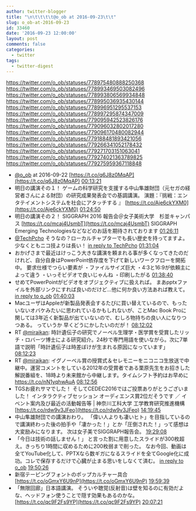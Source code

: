 ```yaml
---
author: twitter-blogger
title: "\n\t\t\t\t@o_ob at 2016-09-23\t\t"
slug: o_ob-at-2016-09-23
id: 33460
date: '2016-09-23 12:00:00'
layout: post
comments: false
categories:
  - twitter
tags:
  - twitter-digest
---
```


https://twitter.com/o_ob/statuses/778975480888250368 https://twitter.com/o_ob/statuses/778993469503082496 https://twitter.com/o_ob/statuses/778993806569934848 https://twitter.com/o_ob/statuses/778995036935430144 https://twitter.com/o_ob/statuses/778996951295537153 https://twitter.com/o_ob/statuses/778997295874347009 https://twitter.com/o_ob/statuses/779095942523826176 https://twitter.com/o_ob/statuses/779096032802017280 https://twitter.com/o_ob/statuses/779096170480082944 https://twitter.com/o_ob/statuses/779188481893421056 https://twitter.com/o_ob/statuses/779266341052178432 https://twitter.com/o_ob/statuses/779271703151063041 https://twitter.com/o_ob/statuses/779274021363789825 https://twitter.com/o_ob/statuses/779275959367118848  

*   [@o_ob](https://twitter.com/o_ob) at 2016-09-22 [https://t.co/q6J8z0MqAP](https://t.co/q6J8z0MqAP) [00:13:21](https://twitter.com/o_ob/statuses/778975480888250368)
*   明日の講演その１！ ゲームの科学研究を支援する中山隼雄財団（元セガの経営者さんによる財団）の研究成果発表会での基調講演。 演題：『挑戦：エンタテイメントシステムを社会にアタッチする 』 [https://t.co/Aje6ckYXM0](https://t.co/Aje6ckYXM0) [01:24:50](https://twitter.com/o_ob/statuses/778993469503082496)
*   明日の講演その２！ SIGGRAPH 2016 報告会＠女子美術大学　杉並キャンパス [https://t.co/mcaj4UsmbT](https://t.co/mcaj4UsmbT) SIGGRAPH Emerging Technologiesなどなどのお話を期待されております [01:26:11](https://twitter.com/o_ob/statuses/778993806569934848)
*   [@TechPcho](https://twitter.com/TechPcho) そうなの？ローカルチャプターでも長い歴史を持ってますよ。 少なくともニコ技よりは長い！ [in reply to TechPcho](https://twitter.com/TechPcho/statuses/778994131481735168) [01:31:04](https://twitter.com/o_ob/statuses/778995036935430144)
*   おかげさまで最近はけっこう大きな講演を頼まれる事が多くなってきたのだけれど、自分自身はPowerPoint依存度を下げて新しいワークフローを開拓中。 要求仕様でつらい要素が ・ファイルサイズ巨大 ・4:3と16:9が依頼主によって違う ・いっそビデオで良いじゃんね ・印刷したがる [01:38:40](https://twitter.com/o_ob/statuses/778996951295537153)
*   せめてPowerPointがビデオをオブジェクティブに扱えれば。 まあpptxファイルを外部リンクにすれば良いのだけど...他に何か良い方法あれば教えて。 [in reply to o_ob](https://twitter.com/o_ob/statuses/778996951295537153) [01:40:03](https://twitter.com/o_ob/statuses/778997295874347009)
*   MacユーザはAppleが新製品発表会するたびに買い替えているので、もったいないオバケみたいに思われているかもしれないが、ことMac Book Proに関しては3年近く新製品が出ていないので、むしろ物持ちの良い人になりつつある。 っていうか 早くどうにかしたいのだが！ [08:12:02](https://twitter.com/o_ob/statuses/779095942523826176)
*   RT [@miraikan](https://twitter.com/miraikan): 時計遺伝子の研究でノーベル生理学・医学賞を受賞したリッチ・ロバーツ博士による研究紹介。24秒で専門用語を使いながら。次に7単語で説明「時計遺伝子は時差ぼけが生まれる原因になっています」 [08:12:23](https://twitter.com/o_ob/statuses/779096032802017280)
*   RT [@miraikan](https://twitter.com/miraikan): イグノーベル賞の授賞式＆セレモニーをニコニコ生放送で中継中。運営コメントをしている2012年の受賞者である栗原先生をお招きした解説番組を、18時より未来館から中継します。タイムシフト予約はお早めに　https://t.co/nN1yqhwAuA [08:12:56](https://twitter.com/o_ob/statuses/779096170480082944)
*   TGSお疲れサマでした！ そしてCEDEC2016ではご投票ありがとうございました！ インタラクティブセッション オーディエンス賞2位だそうです ／ イベント案内及び最近の活動報告等 | 神奈川工科大学 工学教育研究推進機構 [https://t.co/rdw9v3JFeo](https://t.co/rdw9v3JFeo) [14:19:45](https://twitter.com/o_ob/statuses/779188481893421056)
*   中山隼雄財団での講演おわり。 「偉い人よりも凄いヒト」を目指しているので講演終わった後の拍手や「凄かった！」とか「圧倒された！」って感想は大変励みになります。 次は女子美でSIGGRAPH報告会。 [19:29:08](https://twitter.com/o_ob/statuses/779266341052178432)
*   「今日は技術の話しません！」 と言った割に用意したスライドが300枚超え。きっちり1時間に収めるために200枚弱まで削った。 なお今回、動画は全てYouTube化して、PPTXなら数ギガになるスライドを全てGoogle化に成功。コレで保存するだけで心臓が止まる思いをしなくて済む。 [in reply to o_ob](https://twitter.com/o_ob/statuses/779266341052178432) [19:50:26](https://twitter.com/o_ob/statuses/779271703151063041)
*   新宿テーピングフォントのポップカルチャー具合 [https://t.co/oGmxY6U9nP](https://t.co/oGmxY6U9nP) [19:59:39](https://twitter.com/o_ob/statuses/779274021363789825)
*   「無限回廊」日本語講演。 そういや聴覚(反射音)は壁を知るのに有効だよな、ヘッドフォン使うことで隠す効果もあるのかな。 [https://t.co/qc9F2Fs9YP](https://t.co/qc9F2Fs9YP) [20:07:21](https://twitter.com/o_ob/statuses/779275959367118848)